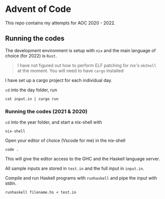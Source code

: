 # Advent of Code

This repo contains my attempts for AOC 2020 - 2022.

## Running the codes

The development environment is setup with `nix` and the main language of choice (for 2022) is `Rust`.

> I have not figured out how to perform ELF patching for nix's `mkShell` at the moment.
> You will need to have `cargo` installed

I have set up a cargo project for each individual day.

`cd` into the day folder, run

```
cat input.in | cargo run
```

### Running the codes (2021 & 2020)

`cd` into the year folder, and start a nix-shell with

```
nix-shell
```

Open your editor of choice (Vscode for me) in the nix-shell

```
code .
```
This will give the editor access to the GHC and the Haskell language server.

All sample inputs are stored in `test.in` and the full input in `input.in`.

Compile and run Haskell programs with `runhaskell` and pipe the input with stdin.

```
runhaskell filename.hs < test.in
```
